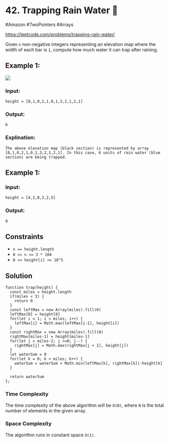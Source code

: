# 42. Trapping Rain Water 🌴
#Amazon #TwoPointers #Arrays

https://leetcode.com/problems/trapping-rain-water/

Given `n` non-negative integers representing an elevation map where the width of each bar is `1`, compute how much water it can trap after raining.



## Example 1:
![](https://assets.leetcode.com/uploads/2018/10/22/rainwatertrap.png)

### Input:
`height = [0,1,0,2,1,0,1,3,2,1,2,1]`

### Output:
`6`
### Explination:
`The above elevation map (black section) is represented by array [0,1,0,2,1,0,1,3,2,1,2,1]. In this case, 6 units of rain water (blue section) are being trapped.`


## Example 1:

### Input:
`height = [4,2,0,3,2,5]`

### Output:
`9`


## Constraints

- `n == height.length`
- `0 <= n <= 3 * 104`
- `0 <= height[i] <= 10^5`

## Solution
````
function trap(height) {
  const miles = height.length
  if(miles < 3) {
    return 0
  }
  const leftMax = new Array(miles).fill(0)
  leftMax[0] = height[0]
  for(let i = 1; i < miles; i++) {
    leftMax[i] = Math.max(leftMax[i-1], height[i])
  }
  const rightMax = new Array(miles).fill(0)
  rightMax[miles-1] = height[miles-1]
  for(let j = miles-2; j >=0; j--) {
    rightMax[j] = Math.max(rightMax[j + 1], height[j])
  }
  let waterSum = 0
  for(let k = 0; k < miles; k++) {
    waterSum = waterSum + Math.min(leftMax[k], rightMax[k])-height[k]
  }
  
  return waterSum
};
````

### Time Complexity

The time complexity of the above algorithm will be `O(N)`, where `N` is the total number of elements in the given array.

### Space Complexity

The algorithm runs in constant space `O(1)`.
